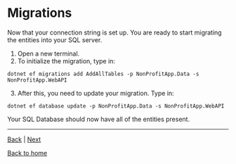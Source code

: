 # Migrations

Now that your connection string is set up. You are ready to start migrating the entities into your SQL server.

1. Open a new terminal.
2. To initialize the migration, type in:

```
dotnet ef migrations add AddAllTables -p NonProfitApp.Data -s NonProfitApp.WebAPI
```

3. After this, you need to update your migration. Type in: 

```
dotnet ef database update -p NonProfitApp.Data -s NonProfitApp.WebAPI
```

Your SQL Database should now have all of the entities present.

---
[Back](./ConnectionString.md) | [Next](./PostmanIntegration.md)

[Back to home](../../README.md)
